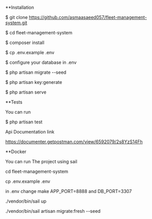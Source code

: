 **Installation

$ git clone https://github.com/asmaasaeed057/fleet-management-system.git

$ cd fleet-management-system

$ composer install

$ cp .env.example .env

$ configure your database in .env

$ php artisan migrate --seed

$ php artisan key:generate

$ php artisan serve


**Tests

You can run 

$ php artisan test

Api Documentation link 

https://documenter.getpostman.com/view/6592079/2s8YzS14Fh


**Docker 

You can run The project using sail

cd fleet-management-system

cp .env.example .env  

in .env change make APP_PORT=8888 and DB_PORT=3307 

./vendor/bin/sail up

./vendor/bin/sail artisan migrate:fresh --seed
